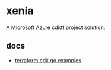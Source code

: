 # xenia

A Microsoft Azure cdktf project solution.

## docs

- [terraform cdk go examples](https://github.com/hashicorp/terraform-cdk/tree/main/examples/go)
